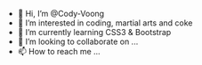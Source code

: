- 👋 Hi, I’m @Cody-Voong
- 👀 I’m interested in coding, martial arts and coke
- 🌱 I’m currently learning CSS3 & Bootstrap
- 💞️ I’m looking to collaborate on ...
- 📫 How to reach me ...

<!---
Cody-Voong/Cody-Voong is a ✨ special ✨ repository because its `README.md` (this file) appears on your GitHub profile.
You can click the Preview link to take a look at your changes.
--->
